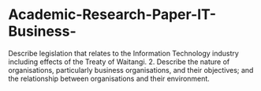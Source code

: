 # Academic-Research-Paper-IT-Business-
Describe legislation that relates to the Information Technology industry including effects of the Treaty of Waitangi. 2. Describe the nature of organisations, particularly business organisations, and their objectives; and the relationship between organisations and their environment.
